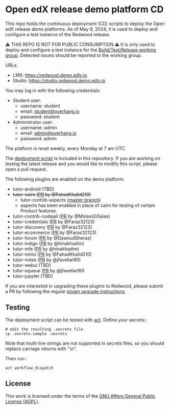 # Open edX release demo platform CD

This repo holds the continuous deployment (CD) scripts to deploy the Open edX release demo platforms. As of May 9, 2024, it is used to deploy and configure a test instance of the Redwood release.

⚠ THIS REPO IS NOT FOR PUBLIC CONSUMPTION ⚠ It is only used to deploy and configure a test instance for the [Build/Test/Release working group](https://discuss.openedx.org/c/working-groups/build-test-release/30). Detected issues should be reported to the working group.

URLs:

- LMS: https://redwood.demo.edly.io
- Studio: https://studio.redwood.demo.edly.io

You may log in with the following credentials:

- Student user:
  - username: student
  - email: student@overhang.io
  - password: student
- Administrator user:
  - username: admin
  - email: admin@overhang.io
  - password: admin

The platform is reset weekly, every Monday at 7 am UTC.

The [deployment script](https://github.com/overhangio/openedx-release-demo/blob/master/.github/workflows/deploy.yml) is included in this repository. If you are working on testing the latest release and you would like to modify this script, please open a pull request.

The following plugins are enabled on the demo platform:

- tutor-android (TBD)
- ~~tutor-cairn ([PR](https://github.com/overhangio/tutor-cairn/pull/39) by @FahadKhalid210)~~
  - tutor-contrib-aspects ([master branch](https://github.com/openedx/tutor-contrib-aspects/tree/master))
  - aspects has been enabled in place of cairn for testing of certain Product features.
- tutor-contrib-codejail ([PR](https://github.com/eduNEXT/tutor-contrib-codejail/pull/53) by @MoisesGSalas)
- tutor-credentials ([PR](https://github.com/overhangio/tutor-credentials/pull/42) by @Faraz32123)
- tutor-discovery ([PR](https://github.com/overhangio/tutor-discovery/pull/74) by @Faraz32123)
- tutor-ecommerce ([PR](https://github.com/overhangio/tutor-ecommerce/pull/81) by @Faraz32123)
- tutor-forum ([PR](https://github.com/overhangio/tutor-forum/pull/36) by @DawoudSheraz)
- tutor-indigo ([PR](https://github.com/overhangio/tutor-indigo/pull/79) by @hinakhadim)
- tutor-mfe ([PR](https://github.com/overhangio/tutor-mfe/pull/207) by @hinakhadim)
- tutor-minio ([PR](https://github.com/overhangio/tutor-minio/pull/40) by @FahadKhalid210)
- tutor-notes ([PR](https://github.com/overhangio/tutor-notes/pull/37) by @jfavellar90)
- tutor-webui (TBD)
- tutor-xqueue ([PR](https://github.com/overhangio/tutor-xqueue/pull/31) by @jfavellar90)
- tutor-jupyter (TBD)

If you are interested in upgrading these plugins to Redwood, please submit a PR by following the regular [plugin upgrade instructions](https://discuss.overhang.io/t/how-to-upgrade-a-tutor-plugin/1488).

## Testing

The deployment script can be tested with [act](https://github.com/nektos/act). Define your secrets::

    # edit the resulting .secrets file
    cp .secrets.sample .secrets

Note that multi-line strings are not supported in secrets files, so you should replace carriage returns with "\n".

Then run::

    act workflow_dispatch

## License

This work is licensed under the terms of the [GNU Affero General Public License (AGPL)](https://github.com/overhangio/tutor/blob/master/LICENSE.txt).
